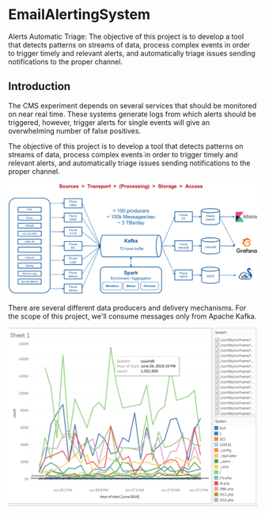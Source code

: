 # EmailAlertingSystem
 Alerts Automatic Triage: The objective of this project is to develop a tool that detects patterns on streams  of  data,  process  complex  events  in  order  to  trigger  timely  and  relevant alerts, and automatically triage issues sending notifications to the proper channel.
 
Introduction
------------
 The CMS experiment depends on several services that should be monitored on near real time. These systems generate logs from which alerts should be triggered, however, trigger alerts for single events will give an overwhelming number of false positives. 

The objective of this project is to develop a tool that detects patterns on streams of data, process complex events in order to trigger timely and relevant alerts, and automatically triage issues sending notifications to the proper channel.

![alt text](https://github.com/operationalintelligence/EmailAlertingSystem/blob/master/Diagram/MonitoringArchitecture.png "Monitoring Architecture")

There are several different data producers and delivery mechanisms. For the scope of this project, we'll consume messages only from Apache Kafka.

![alt text](https://github.com/operationalintelligence/EmailAlertingSystem/blob/master/Diagram/VirtualizationExample.png)